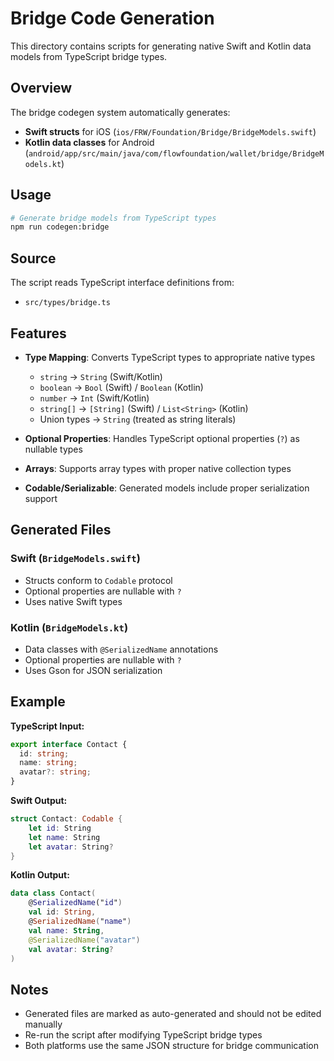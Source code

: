 # Bridge Code Generation

This directory contains scripts for generating native Swift and Kotlin data models from TypeScript bridge types.

## Overview

The bridge codegen system automatically generates:

- **Swift structs** for iOS (`ios/FRW/Foundation/Bridge/BridgeModels.swift`)
- **Kotlin data classes** for Android (`android/app/src/main/java/com/flowfoundation/wallet/bridge/BridgeModels.kt`)

## Usage

```bash
# Generate bridge models from TypeScript types
npm run codegen:bridge
```

## Source

The script reads TypeScript interface definitions from:

- `src/types/bridge.ts`

## Features

- **Type Mapping**: Converts TypeScript types to appropriate native types

  - `string` → `String` (Swift/Kotlin)
  - `boolean` → `Bool` (Swift) / `Boolean` (Kotlin)
  - `number` → `Int` (Swift/Kotlin)
  - `string[]` → `[String]` (Swift) / `List<String>` (Kotlin)
  - Union types → `String` (treated as string literals)

- **Optional Properties**: Handles TypeScript optional properties (`?`) as nullable types
- **Arrays**: Supports array types with proper native collection types
- **Codable/Serializable**: Generated models include proper serialization support

## Generated Files

### Swift (`BridgeModels.swift`)

- Structs conform to `Codable` protocol
- Optional properties are nullable with `?`
- Uses native Swift types

### Kotlin (`BridgeModels.kt`)

- Data classes with `@SerializedName` annotations
- Optional properties are nullable with `?`
- Uses Gson for JSON serialization

## Example

**TypeScript Input:**

```typescript
export interface Contact {
  id: string;
  name: string;
  avatar?: string;
}
```

**Swift Output:**

```swift
struct Contact: Codable {
    let id: String
    let name: String
    let avatar: String?
}
```

**Kotlin Output:**

```kotlin
data class Contact(
    @SerializedName("id")
    val id: String,
    @SerializedName("name")
    val name: String,
    @SerializedName("avatar")
    val avatar: String?
)
```

## Notes

- Generated files are marked as auto-generated and should not be edited manually
- Re-run the script after modifying TypeScript bridge types
- Both platforms use the same JSON structure for bridge communication
